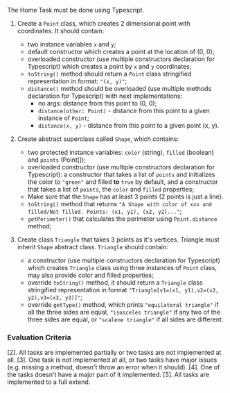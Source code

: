 The Home Task must be done using Typescript.

1. Create a `Point` class, which creates 2 dimensional point with coordinates. It
   should contain:
    - two instance variables `x` and `y`;
    - default constructor which creates a point at the location of (0, 0);
    - overloaded constructor (use multiple constructors declaration for Typescript)
      which creates a point by `x` and `y` coordinates;
    - `toString()` method should return a `Point` class stringified representation in
      format: `"(x, y)"`;
    - `distance()` method should be overloaded (use multiple methods declaration for
      Typescript) with next implementations:
      - no args: distance from this point to (0, 0);
      - `distance(other: Point)` - distance from this point to a given instance of
        `Point`;
      - `distance(x, y)` - distance from this point to a given point (x, y).

2. Create abstract superclass called `Shape`, which contains:
    - two protected instance variables: `color` (string), `filled`
      (boolean) and `points` (Point[]);
    - overloaded constructor (use multiple constructors declaration for Typescript): a
      constructor that takes a list of `points` and initializes the color to `"green"`
      and filled **to** `true` by default, and a constructor that takes a list of `points`,
      the `color` and `filled` properties;
    - Make sure that the `Shape` has at least 3 points (2 points is just a line).
    - `toString()` method that returns `"A Shape with color of xxx and filled/Not
     filled. Points: (x1, y1), (x2, y2)..."`;
    - `getPerimeter()` that calculates the perimeter using `Point.distance` method;

3. Create class `Triangle` that takes 3 points as it's vertices. Triangle must inherit
   `Shape` abstract class. `Triangle` should contain:

    - a constructor (use multiple constructors declaration for Typescript) which creates
      `Triangle` class using three instances of `Point` class, may also provide color and
      filled properties;
    - override `toString()` method, it should return a `Triangle` class stringified
      representation in format `"Triangle[v1=(x1, y1),v2=(x2, y2),v3=(x3, y3)]"`;
    - override `getType()` method, which prints `"equilateral triangle"` if all the three
      sides are equal, `"isosceles triangle"` if any two of the three sides are equal, or
      `"scalene triangle"` if all sides are different.

### Evaluation Criteria

[2]. All tasks are implemented partially or two tasks are not implemented at all.
[3]. One task is not implemented at all, or two tasks have major issues (e.g. missing a
     method, doesn't throw an error when it should).
[4]. One of the tasks doesn't have a major part of it implemented.
[5]. All tasks are implemented to a full extend.

